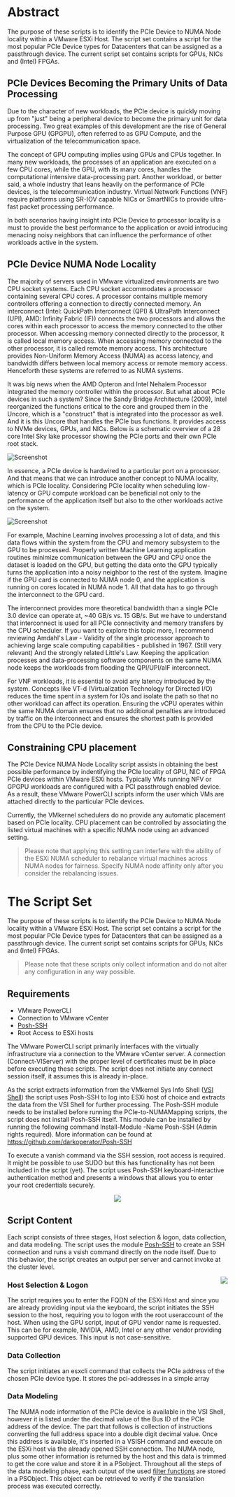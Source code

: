 # Abstract
The purpose of these scripts is to identify the PCIe Device to NUMA Node locality within a VMware ESXi Host. The script set contains a script for the most popular PCIe Device types for Datacenters that can be assigned as a passthrough device. The current script set contains scripts for GPUs, NICs and (Intel) FPGAs.

## PCIe Devices Becoming the Primary Units of Data Processing

Due to the character of new workloads, the PCIe device is quickly moving up from "just" being a peripheral device to become the primary unit for data processing. Two great examples of this development are the rise of General Purpose GPU (GPGPU), often referred to as GPU Compute, and the virtualization of the telecommunication space.

The concept of GPU computing implies using GPUs and CPUs together. In many new workloads, the processes of an application are executed on a few CPU cores, while the GPU, with its many cores, handles the computational intensive data-processing part. Another workload, or better said, a whole industry that leans heavily on the performance of PCIe devices, is the telecommunication industry. Virtual Network Functions (VNF) require platforms using SR-IOV capable NICs or SmartNICs to provide ultra-fast packet processing performance.

In both scenarios having insight into PCIe Device to processor locality is a must to provide the best performance to the application or avoid introducing menacing noisy neighbors that can influence the performance of other workloads active in the system.

## PCIe Device NUMA Node Locality

The majority of servers used in VMware virtualized environments are two CPU socket systems. Each CPU socket accommodates a processor containing several CPU cores. A processor contains multiple memory controllers offering a connection to directly connected memory. An interconnect (Intel: QuickPath Interconnect (QPI) & UltraPath Interconnect (UPI), AMD: Infinity Fabric (IF)) connects the two processors and allows the cores within each processor to access the memory connected to the other processor. When accessing memory connected directly to the processor, it is called local memory access. When accessing memory connected to the other processor, it is called remote memory access. This architecture provides Non-Uniform Memory Access (NUMA) as access latency, and bandwidth differs between local memory access or remote memory access. Henceforth these systems are referred to as NUMA systems. 

It was big news when the AMD Opteron and Intel Nehalem Processor integrated the memory controller within the processor. But what about PCIe devices in such a system?  Since the Sandy Bridge Architecture (2009), Intel reorganized the functions critical to the core and grouped them in the Uncore, which is a "construct" that is integrated into the processor as well. And it is this Uncore that handles the PCIe bus functions. It provides access to NVMe devices, GPUs, and NICs. Below is a schematic overview of a 28 core Intel Sky lake processor showing the PCIe ports and their own PCIe root stack.

![Screenshot](01-Skylake-Schema.png)

In essence, a PCIe device is hardwired to a particular port on a processor. And that means that we can introduce another concept to NUMA locality, which is PCIe locality.  Considering PCIe locality when scheduling low-latency or GPU compute workload can be beneficial not only to the performance of the application itself but also to the other workloads active on the system.

![Screenshot](02-PCIe-NUMA-Node-Locality%20-%20Venn%20diagram.png)

For example, Machine Learning involves processing a lot of data, and this data flows within the system from the CPU and memory subsystem to the GPU to be processed. Properly written Machine Learning application routines minimize communication between the GPU and CPU once the dataset is loaded on the GPU, but getting the data onto the GPU typically turns the application into a noisy neighbor to the rest of the system. Imagine if the GPU card is connected to NUMA node 0, and the application is running on cores located in NUMA node 1. All that data has to go through the interconnect to the GPU card. 

The interconnect provides more theoretical bandwidth than a single PCIe 3.0 device can operate at, ~40 GB/s vs. 15 GB/s. But we have to understand that interconnect is used for all PCIe connectivity and memory transfers by the CPU scheduler. If you want to explore this topic more, I recommend reviewing Amdahl's Law - Validity of the single processor approach to achieving large scale computing capabilities - published in 1967. (Still very relevant) And the strongly related Little's Law. Keeping the application processes and data-processing software components on the same NUMA node keeps the workloads from flooding the QPI/UPI/aIF interconnect. 

For VNF workloads, it is essential to avoid any latency introduced by the system. Concepts like VT-d (Virtualization Technology for Directed I/O) reduces the time spent in a system for IOs and isolate the path so that no other workload can affect its operation. Ensuring the vCPU operates within the same NUMA domain ensures that no additional penalties are introduced by traffic on the interconnect and ensures the shortest path is provided from the CPU to the PCIe device.

## Constraining CPU placement
The PCIe Device NUMA Node Locality script assists in obtaining the best possible performance by indentifying the PCIe locality of GPU, NIC of FPGA PCIe devices within VMware ESXi hosts. Typically VMs running NFV or GPGPU workloads are configured with a PCI passthrough enabled device. As a result, these VMware PowerCLI scripts inform the user which VMs are attached directly to the particular PCIe devices.  

Currently, the VMkernel schedulers do no provide any automatic placement based on PCIe locality. CPU placement can be controlled by associating the listed virtual machines with a specific NUMA node using an advanced setting.

> Please note that applying this setting can interfere with the ability of the ESXi NUMA scheduler to rebalance virtual machines across NUMA nodes for fairness. Specify NUMA node affinity only after you consider the rebalancing issues.

# The Script Set

The purpose of these scripts is to identify the PCIe Device to NUMA Node locality within a VMware ESXi Host. The script set contains a script for the most popular PCIe Device types for Datacenters that can be assigned as a passthrough device. The current script set contains scripts for GPUs, NICs and (Intel) FPGAs.

> Please note that these scripts only collect information and do not alter any configuration in any way possible.

## Requirements
* VMware PowerCLI
* Connection to VMware vCenter
* [Posh-SSH](https://github.com/darkoperator/Posh-SSH)
* Root Access to ESXi hosts

The VMware PowerCLI script primarily interfaces with the virtually infrastructure via a connection to the VMware vCenter server. A connection (Connect-VIServer) with the proper level of certificates must be in place before executing these scripts. The script does not initiate any connect session itself, it assumes this is already in-place.

As the script extracts information from the VMkernel Sys Info Shell ([VSI Shell](https://www.virtuallyghetto.com/2010/08/what-is-vmware-vsish.html))  the script uses Posh-SSH to log into ESXi host of choice and extracts the data from the VSI Shell for further processing. The Posh-SSH module needs to be installed before running the PCIe-to-NUMAMapping scripts, the script does not install Posh-SSH itself. This module can be installed by running the following command Install-Module -Name Posh-SSH (Admin rights required). More information can be found at https://github.com/darkoperator/Posh-SSH

To execute a vanish command via the SSH session, root access is required. It might be possible to use SUDO but this has functionality has not been included in the script (yet). The script uses Posh-SSH keyboard-interactive authentication method and presents a windows that allows you to enter your root credentials securely.

<p align="center">
<img src="https://github.com/frankdenneman/PCIe-Device-NUMA-Node-Locality/blob/master/03-Secure-Login-via-Posh-SSH.png">  
</p>

## Script Content
Each script consists of three stages, Host selection & logon, data collection, and data modeling. The script uses the module [Posh-SSH](http://www.lucd.info/knowledge-base/use-posh-ssh-instead-of-putty/) to create an SSH connection and runs a vsish command directly on the node itself. Due to this behavior, the script creates an output per server and cannot invoke at the cluster level. 

<img align="right" src="https://github.com/frankdenneman/PCIe-Device-NUMA-Node-Locality/blob/master/04-FlowChart.png">

### Host Selection & Logon
The script requires you to enter the FQDN of the ESXi Host and since you are already providing input via the keyboard, the script initiates the SSH session to the host, requiring you to logon with the root useraccount of the host. When using the GPU script, input of GPU vendor name is requested. This can be for example, NVIDIA, AMD, Intel or any other vendor providing supported GPU devices. This input is not case-sensitive.

### Data Collection
The script initiates an esxcli command that collects the PCIe address of the chosen PCIe device type. It stores the pci-addresses in a simple array

### Data Modeling
The NUMA node information of the PCIe device is available in the VSI Shell, however it is listed under the decimal value of the Bus ID of the PCIe address of the device. The part that follows is collection of instructions converting the full address space into a double digit decimal value. Once this address is available, it's inserted in a VSISH command and execute on the ESXi host via the already opened SSH connection. The NUMA node, plus some other information is returned by the host and this data is trimmed to get the core value and store it in a PSobject. Throughout all the steps of the data modeling phase, each output of the used [filter functions](https://www.microsoftpressstore.com/articles/article.aspx?p=2449030&seqNum=10) are stored in a PSObject. This object can be retrieved to verify if the translation process was executed correctly.
